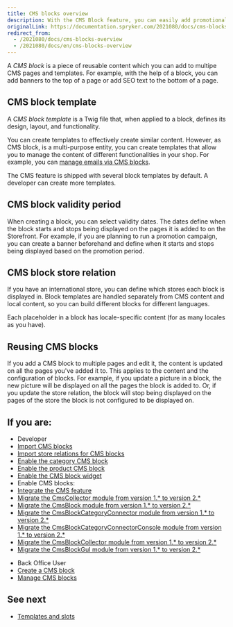 ```yaml
---
title: CMS blocks overview
description: With the CMS Block feature, you can easily add promotional banners and define validity date ranges to emphasize specific, time-limited content.
originalLink: https://documentation.spryker.com/2021080/docs/cms-blocks-overview
redirect_from:
  - /2021080/docs/cms-blocks-overview
  - /2021080/docs/en/cms-blocks-overview
---
```


A *CMS block* is a piece of reusable content which you can add to multipe CMS pages and templates. For example, with the help of a block, you can add banners to the top of a page or add SEO text to the bottom of a page. 

## CMS block template

A *CMS block template* is a Twig file that, when applied to a block, defines its design, layout, and functionality.

You can create templates to effectively create similar content. However, as CMS block, is a multi-purpose  entity, you can create templates that allow you to manage the content of different functionalities in your shop. For example, you can [manage emails via CMS blocks](https://documentation.spryker.com/docs/email-as-a-cms-block-overview).

The CMS feature is shipped with several block templates by default. A developer can create more templates.

## CMS block validity period

When creating a block, you can select validity dates. The dates define when the block starts and stops being displayed on the pages it is added to on the Storefront. For example, if you are planning to run a promotion campaign, you can create a banner beforehand and define when it starts and stops being displayed based on the promotion period.


## CMS block store relation

If you have an international store, you can define which stores each block is displayed in. Block templates are handled separately from CMS content and local content, so you can build different blocks for different languages.

Each placeholder in a block has locale-specific content (for as many locales as you have).


## Reusing CMS blocks

If you add a CMS block to multiple pages and edit it, the content is updated on all the pages you've added it to.
This applies to the content and the configuration of blocks. For example, if you update a picture in a block, the new picture will be displayed on all the pages the block is added to. Or, if you update the store relation, the block will stop being displayed on the pages of the store the block is not configured to be displayed on. 


<!---

You can create connections to other objects like Customer Groups (show a block only for a specific group) or Countries (show a block for products from a specific country).

## CMS block templates

### Category Blocks
Category blocks are blocks that can be embedded into the category template, for which we can specify on which specific categories we want them to be rendered.
		
For example, we have a Christmas sale that affects the categories  related to toys and sweets. We want to apply the following discount rule for these categories: "When you buy 3 products from this category, the product with a lower price is  free". 

We would like to promote this sale by placing a block that displays the discount rule on the affected categories only.

### Product Blocks
Product blocks are blocks that can be embedded in the product template, for which we can specify on which specific product we want them to be rendered.


--->

## If you are:
<div class="mr-container">
    <div class="mr-list-container">
        <!-- col1 -->
        <div class="mr-col">
            <ul class="mr-list mr-list-green">
                <li class="mr-title">Developer</li>
                    <li><a href="https://documentation.spryker.com/docs/file-details-cms-blockcsv" class="mr-link">Import CMS blocks</a></li>
                    <li><a href="https://documentation.spryker.com/docs/file-details-cms-block-storecsv" class="mr-link">Import store relations for CMS blocks</a></li>
                    <li><a href="https://documentation.spryker.com/docs/enabling-the-category-cms-block" class="mr-link">Enable the category CMS block</a></li>
                    <li><a href="https://documentation.spryker.com/docs/enabling-the-product-cms-block" class="mr-link">Enable the product CMS block</a></li>
                    <li><a href="https://documentation.spryker.com/docs/enabling-cms-block-widget" class="mr-link">Enable the CMS block widget</a></li>
                    <li>Enable CMS blocks:</li>
                    <li><a href="https://documentation.spryker.com/docs/cms-feature-integration-guide" class="mr-link">Integrate the CMS feature</a></li>
                    <li><a href="https://documentation.spryker.com/docs/mg-cms-collector#upgrading-from-version-1---to-version-2--" class="mr-link">Migrate the CmsCollector module from version 1.* to version 2.*</a></li>
                    <li><a href="https://documentation.spryker.com/docs/mg-cms-block#upgrading-from-version-1---to-version-2--" class="mr-link">Migrate the CmsBlock module from version 1.* to version 2.*</a></li>
                    <li><a href="https://documentation.spryker.com/docs/mg-cms-block-category-connector#migration-guide---cms-block-category-connector" class="mr-link">Migrate the CmsBlockCategoryConnector module from version 1.* to version 2.*</a></li>
                       <li><a href="https://documentation.spryker.com/docs/mg-cms-block-category-connector-console" class="mr-link">Migrate the CmsBlockCategoryConnectorConsole module from version 1.* to version 2.*</a></li>
                       <li><a href="https://documentation.spryker.com/docs/mg-cms-block-collector#upgrading-from-version-1---to-version-2--" class="mr-link">Migrate the CmsBlockCollector  module from version 1.* to version 2.*</a></li>
                       <li><a href="https://documentation.spryker.com/docs/mg-cms-block-gui#upgrading-from-version-1---to-version-2--" class="mr-link">Migrate the CmsBlockGuI  module from version 1.* to version 2.*</a></li>
  </ul>
        </div>
        <!-- col2 -->
        <div class="mr-col">
            <ul class="mr-list mr-list-blue">
                <li class="mr-title"> Back Office User</li>
                <li><a href="https://documentation.spryker.com/docs/creating-a-cms-block" class="mr-link">Create a CMS block</a></li>
                <li><a href="https://documentation.spryker.com/docs/managing-cms-blocks" class="mr-link">Manage CMS blocks</a></li>
            </ul>
        </div>  
</div>
</div>
                
## See next

* [Templates and slots](https://documentation.spryker.com/docs/templates-and-slots)
